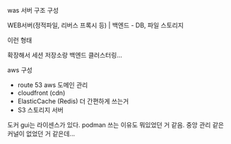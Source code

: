 was 서버 구조 구성

WEB서버(정적파일, 리버스 프록시 등)
   |
백엔드 - DB, 파일 스토리지

이런 형태

확장해서 세션 저장소랑 백엔드 클러스터링...


aws 구성
- route 53 aws 도메인 관리
- cloudfront (cdn)
- ElasticCache (Redis) 더 간편하게 쓰는거
- S3 스토리지 서버

도커 gui는 라이센스가 있다.
podman 쓰는 이유도 뭐있었던 거 같음.
중앙 관리 같은 커널이 없었던 거 같은데...